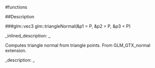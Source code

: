 #functions


<!--
_visible: True_
_advanced: False_
-->

##Description





<!----------------------------------------------------------------------------->

###glm::vec3 glm::triangleNormal(&p1 = P, &p2 = P, &p3 = P)

<!--
_syntax: glm::triangleNormal(&p1 = P, &p2 = P, &p3 = P)_
_name: glm::triangleNormal_
_returns: glm::vec3_
_returns_description: _
_parameters: const glm::vec3 &p1=P, const glm::vec3 &p2=P, const glm::vec3 &p3=P_
_version_started: 0.10.0_
_version_deprecated: _
_summary: _
_constant: False_
_static: False_
_visible: True_
_advanced: False_
-->

_inlined_description: _

 Computes triangle normal from triangle points.
 From GLM_GTX_normal extension.





_description: _







<!----------------------------------------------------------------------------->

